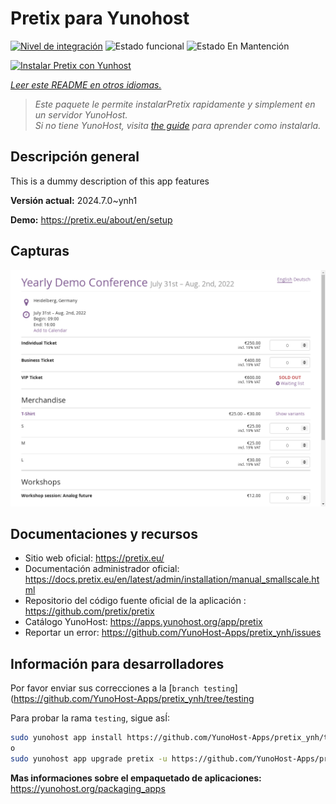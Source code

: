 <!--
Este archivo README esta generado automaticamente<https://github.com/YunoHost/apps/tree/master/tools/readme_generator>
No se debe editar a mano.
-->

# Pretix para Yunohost

[![Nivel de integración](https://dash.yunohost.org/integration/pretix.svg)](https://ci-apps.yunohost.org/ci/apps/pretix/) ![Estado funcional](https://ci-apps.yunohost.org/ci/badges/pretix.status.svg) ![Estado En Mantención](https://ci-apps.yunohost.org/ci/badges/pretix.maintain.svg)

[![Instalar Pretix con Yunhost](https://install-app.yunohost.org/install-with-yunohost.svg)](https://install-app.yunohost.org/?app=pretix)

*[Leer este README en otros idiomas.](./ALL_README.md)*

> *Este paquete le permite instalarPretix rapidamente y simplement en un servidor YunoHost.*  
> *Si no tiene YunoHost, visita [the guide](https://yunohost.org/install) para aprender como instalarla.*

## Descripción general

This is a dummy description of this app features


**Versión actual:** 2024.7.0~ynh1

**Demo:** <https://pretix.eu/about/en/setup>

## Capturas

![Captura de Pretix](./doc/screenshots/screenshot.png)

## Documentaciones y recursos

- Sitio web oficial: <https://pretix.eu/>
- Documentación administrador oficial: <https://docs.pretix.eu/en/latest/admin/installation/manual_smallscale.html>
- Repositorio del código fuente oficial de la aplicación : <https://github.com/pretix/pretix>
- Catálogo YunoHost: <https://apps.yunohost.org/app/pretix>
- Reportar un error: <https://github.com/YunoHost-Apps/pretix_ynh/issues>

## Información para desarrolladores

Por favor enviar sus correcciones a la [`branch testing`](https://github.com/YunoHost-Apps/pretix_ynh/tree/testing

Para probar la rama `testing`, sigue asÍ:

```bash
sudo yunohost app install https://github.com/YunoHost-Apps/pretix_ynh/tree/testing --debug
o
sudo yunohost app upgrade pretix -u https://github.com/YunoHost-Apps/pretix_ynh/tree/testing --debug
```

**Mas informaciones sobre el empaquetado de aplicaciones:** <https://yunohost.org/packaging_apps>
